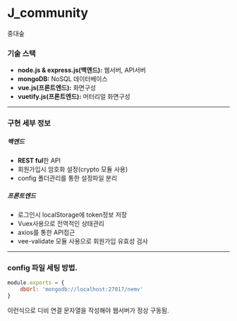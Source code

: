 # J_community
중대숲
### 기술 스택
- **node.js & express.js(백엔드):** 웹서버, API서버  
- **mongoDB:** NoSQL 데이터베이스  
- **vue.js(프론트엔드):** 화면구성  
- **vuetify.js(프론트엔드):** 머터리얼 화면구성  

---

### 구현 세부 정보
##### 백엔드
- **REST ful**한 API
- 회원가입시 암호화 설정(crypto 모듈 사용)
- config 폴더관리를 통한 설정파일 분리

##### 프론트엔드
- 로그인시 localStorage에 token정보 저장
- Vuex사용으로 전역적인 상태관리
- axios를 통한 API접근
- vee-validate 모듈 사용으로 회원가입 유효성 검사

---

### config 파일 세팅 방법.

```javascript
module.exports = {
	dbUrl: 'mongodb://localhost:27017/nemv'
}
```

이런식으로 디비 연결 문자열을 작성해야 웹서버가 정상 구동됨.
